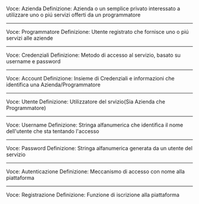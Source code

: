 Voce: Azienda 
Definizione: Azienda o un semplice privato interessato a utilizzare uno o piú servizi offerti da un programmatore
___
Voce: Programmatore
Definizione: Utente registrato che fornisce uno o piú servizi alle aziende
___
Voce: Credenziali
Definizione: Metodo di accesso al servizio, basato su username e password
___
Voce: Account
Definizione: Insieme di Credenziali e informazioni che identifica una Azienda/Programmatore
___
Voce: Utente
Definizione: Utilizzatore del srvizio(Sia Azienda che Programmatore)
___
Voce: Username
Definizione: Stringa alfanumerica che identifica il nome dell'utente che sta tentando l'accesso
___
Voce: Password
Definizione: Stringa alfanumerica generata da un utente del servizio
___
Voce: Autenticazione
Definizione: Meccanismo di accesso con nome alla piattaforma
___
Voce: Registrazione 
Definizione: Funzione di iscrizione alla piattaforma
